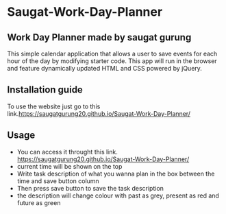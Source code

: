 # Saugat-Work-Day-Planner
## Work Day Planner made by saugat gurung
This simple calendar application that allows a user to save events for each hour of the day by modifying starter code. This app will run in the browser and feature dynamically updated HTML and CSS powered by jQuery.
## Installation guide
 To use the website just go to this link.https://saugatgurung20.github.io/Saugat-Work-Day-Planner/
## Usage
 - You can access it throught this link. https://saugatgurung20.github.io/Saugat-Work-Day-Planner/
 - current time will be shown on the top
 - Write task description of what you wanna plan in the box between the time and save button column
 - Then press save button to save the task description
 - the description will change colour with past as grey, present as red and future as green

